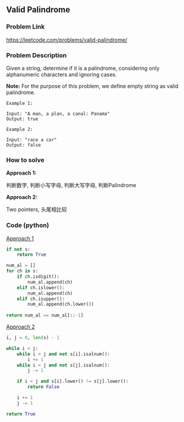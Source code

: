 ## Valid Palindrome

### Problem Link
https://leetcode.com/problems/valid-palindrome/

### Problem Description 

Given a string, determine if it is a palindrome, considering only alphanumeric characters and ignoring cases.

**Note:** For the purpose of this problem, we define empty string as valid palindrome.

```
Example 1: 

Input: "A man, a plan, a canal: Panama"
Output: true

```

```
Example 2: 

Input: "race a car"
Output: false

```

### How to solve 

**Approach 1:** 

判断数字, 判断小写字母, 判断大写字母, 判断Palindrome

**Approach 2:** 

Two pointers, 头尾相比较


### Code (python)

[Approach 1](https://github.com/yanray/leetcode/blob/master/problems/0125Valid_Palindrome/0125Valid_Palindrome1.py)

```python
if not s:
    return True

num_al = []
for ch in s:
    if ch.isdigit():
        num_al.append(ch)
    elif ch.islower():
        num_al.append(ch)
    elif ch.isupper():
        num_al.append(ch.lower())
        
return num_al == num_al[::-1]
```

[Approach 2](https://github.com/yanray/leetcode/blob/master/problems/0125Valid_Palindrome/0125Valid_Palindrome2.py)

```python
i, j = 0, len(s) - 1

while i < j:
    while i < j and not s[i].isalnum():
        i += 1
    while i < j and not s[j].isalnum():
        j -= 1

    if i < j and s[i].lower() != s[j].lower():
        return False

    i += 1
    j -= 1

return True
```
